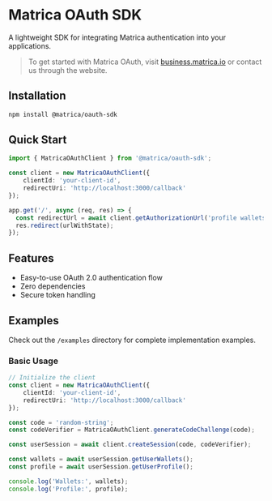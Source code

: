 # Matrica OAuth SDK

A lightweight SDK for integrating Matrica authentication into your applications.

> To get started with Matrica OAuth, visit [business.matrica.io](https://business.matrica.io) or contact us through the website.

## Installation

```bash
npm install @matrica/oauth-sdk
```

## Quick Start

```typescript
import { MatricaOAuthClient } from '@matrica/oauth-sdk';

const client = new MatricaOAuthClient({
    clientId: 'your-client-id',
    redirectUri: 'http://localhost:3000/callback'
});

app.get('/', async (req, res) => {
  const redirectUrl = await client.getAuthorizationUrl('profile wallets nfts');
  res.redirect(urlWithState);
});

```

## Features

- Easy-to-use OAuth 2.0 authentication flow
- Zero dependencies
- Secure token handling

## Examples

Check out the `/examples` directory for complete implementation examples.

### Basic Usage

```typescript
// Initialize the client
const client = new MatricaOAuthClient({
    clientId: 'your-client-id',
    redirectUri: 'http://localhost:3000/callback'
});

const code = 'random-string';
const codeVerifier = MatricaOAuthClient.generateCodeChallenge(code);

const userSession = await client.createSession(code, codeVerifier);

const wallets = await userSession.getUserWallets();
const profile = await userSession.getUserProfile();

console.log('Wallets:', wallets);
console.log('Profile:', profile);
```